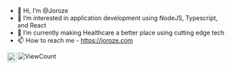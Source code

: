 - 👋 Hi, I’m @Joroze
- 👀 I’m interested in application development using NodeJS, Typescript, and React
- 🌱 I’m currently making Healthcare a better place using cutting edge tech
- 📫 How to reach me - https://joroze.com

<a href="https://www.linkedin.com/in/joroze/">
  <img align="left" alt="Jordan's LinkedIn" width="22px" src="https://raw.githubusercontent.com/peterthehan/peterthehan/master/assets/linkedin.svg" />
</a>

![ViewCount](https://views.whatilearened.today/views/github/Joroze/views.svg)


<!---
Joroze/Joroze is a ✨ special ✨ repository because its `README.md` (this file) appears on your GitHub profile.
You can click the Preview link to take a look at your changes.
--->
